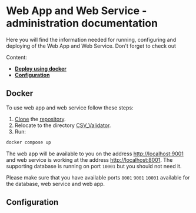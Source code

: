 # Web App and Web Service - administration documentation
Here you will find the information needed for running, configuring and deploying of the Web App and Web Service. Don't forget to check out 

Content:
- **[Deploy using docker](#docker)**
- **[Configuration](#configuration)**
## Docker

To use web app and web service follow these steps:
1. [Clone](https://docs.github.com/en/repositories/creating-and-managing-repositories/cloning-a-repository) the [repository](https://gitlab.mff.cuni.cz/kolcunm/csv-validator).
2. Relocate to the directory [CSV_Validator](https://gitlab.mff.cuni.cz/kolcunm/csv-validator/-/tree/master/CSV_Validator).
3. Run:
```bash
docker compose up
```

The web app will be available to you on the address [http://localhost:9001](http://localhost:9001) and
web service is working at the address [http://localhost:8001](http://localhost:8001). The supporting database
is running on port `10001` but you should not need it.


Please make sure that you have available ports `8001` `9001` `10001` available for the database,
web service and web app.

## Configuration